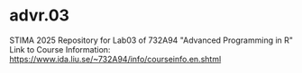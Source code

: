 # advr.03
STIMA 2025 Repository for Lab03 of 732A94 "Advanced Programming in R"  Link to Course Information: https://www.ida.liu.se/~732A94/info/courseinfo.en.shtml
